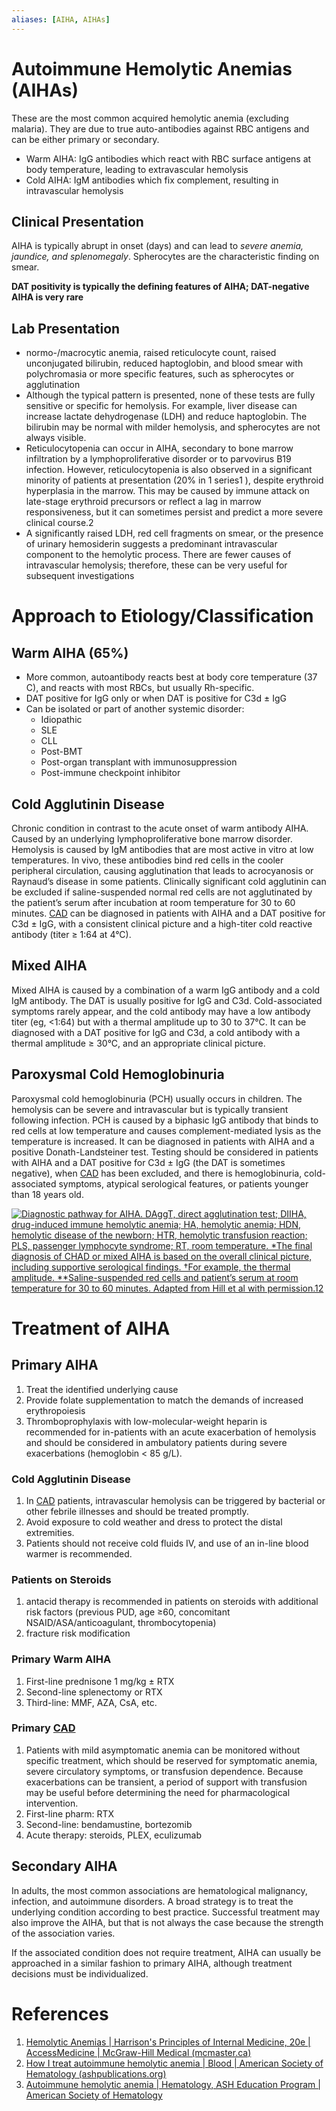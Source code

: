 ```yaml
---
aliases: [AIHA, AIHAs]
---
```

# Autoimmune Hemolytic Anemias (AIHAs)
These are the most common acquired hemolytic anemia (excluding malaria). They are due to true auto-antibodies against RBC antigens and can be either primary or secondary.

- Warm AIHA: IgG antibodies which react with RBC surface antigens at body temperature, leading to extravascular hemolysis
- Cold AIHA: IgM antibodies which fix complement, resulting in intravascular hemolysis

## Clinical Presentation
AIHA is typically abrupt in onset (days) and can lead to *severe anemia, jaundice, and splenomegaly*. Spherocytes are the characteristic finding on smear.

**DAT positivity is typically the defining features of AIHA; DAT-negative AIHA is very rare**

## Lab Presentation
- normo-/macrocytic anemia, raised reticulocyte count, raised unconjugated bilirubin, reduced haptoglobin, and blood smear with polychromasia or more specific features, such as spherocytes or agglutination
- Although the typical pattern is presented, none of these tests are fully sensitive or specific for hemolysis. For example, liver disease can increase lactate dehydrogenase (LDH) and reduce haptoglobin. The bilirubin may be normal with milder hemolysis, and spherocytes are not always visible.
- Reticulocytopenia can occur in AIHA, secondary to bone marrow infiltration by a lymphoproliferative disorder or to parvovirus B19 infection. However, reticulocytopenia is also observed in a significant minority of patients at presentation (20% in 1 series1 ), despite erythroid hyperplasia in the marrow. This may be caused by immune attack on late-stage erythroid precursors or reflect a lag in marrow responsiveness, but it can sometimes persist and predict a more severe clinical course.2
- A significantly raised LDH, red cell fragments on smear, or the presence of urinary hemosiderin suggests a predominant intravascular component to the hemolytic process. There are fewer causes of intravascular hemolysis; therefore, these can be very useful for subsequent investigations

# Approach to Etiology/Classification
## Warm AIHA (65%)
- More common, autoantibody reacts best at body core temperature (37 C), and reacts with most RBCs, but usually Rh-specific.
- DAT positive for IgG only or when DAT is positive for C3d ± IgG
- Can be isolated or part of another systemic disorder:
	- Idiopathic
	- SLE
	- CLL
	- Post-BMT
	- Post-organ transplant with immunosuppression
	- Post-immune checkpoint inhibitor

## Cold Agglutinin Disease
Chronic condition in contrast to the acute onset of warm antibody AIHA. Caused by an underlying lymphoproliferative bone marrow disorder. Hemolysis is caused by IgM antibodies that are most active in vitro at low temperatures. In vivo, these antibodies bind red cells in the cooler peripheral circulation, causing agglutination that leads to acrocyanosis or Raynaud’s disease in some patients. Clinically significant cold agglutinin can be excluded if saline-suspended normal red cells are not agglutinated by the patient’s serum after incubation at room temperature for 30 to 60 minutes. [CAD](../../Cardiology/Ischemic%20Heart%20Disease/Chronic%20Coronary%20Syndrome.md) can be diagnosed in patients with AIHA and a DAT positive for C3d ± IgG, with a consistent clinical picture and a high-titer cold reactive antibody (titer ≥ 1:64 at 4°C).

## Mixed AIHA
Mixed AIHA is caused by a combination of a warm IgG antibody and a cold IgM antibody. The DAT is usually positive for IgG and C3d. Cold-associated symptoms rarely appear, and the cold antibody may have a low antibody titer (eg, <1:64) but with a thermal amplitude up to 30 to 37°C. It can be diagnosed with a DAT positive for IgG and C3d, a cold antibody with a thermal amplitude ≥ 30°C, and an appropriate clinical picture.

## Paroxysmal Cold Hemoglobinuria
Paroxysmal cold hemoglobinuria (PCH) usually occurs in children. The hemolysis can be severe and intravascular but is typically transient following infection. PCH is caused by a biphasic IgG antibody that binds to red cells at low temperature and causes complement-mediated lysis as the temperature is increased. It can be diagnosed in patients with AIHA and a positive Donath-Landsteiner test. Testing should be considered in patients with AIHA and a DAT positive for C3d ± IgG (the DAT is sometimes negative), when [CAD](../../Cardiology/Ischemic%20Heart%20Disease/Chronic%20Coronary%20Syndrome.md) has been excluded, and there is hemoglobinuria, cold-associated symptoms, atypical serological features, or patients younger than 18 years old.

[![Diagnostic pathway for AIHA. DAggT, direct agglutination test; DIIHA, drug-induced immune hemolytic anemia; HA, hemolytic anemia; HDN, hemolytic disease of the newborn; HTR, hemolytic transfusion reaction; PLS, passenger lymphocyte syndrome; RT, room temperature. *The final diagnosis of CHAD or mixed AIHA is based on the overall clinical picture, including supportive serological findings. †For example, the thermal amplitude. **Saline-suspended red cells and patient’s serum at room temperature for 30 to 60 minutes. Adapted from Hill et al with permission.12](https://ash.silverchair-cdn.com/ash/content_public/journal/hematology/2018/1/10.1182_asheducation-2018.1.382/2/hem01853f2.png?Expires=1679190953&Signature=pv4EnkstaedPL9fFfxGix7bEQzSZuHnaU0IeoKhfyvF5cEnnJ7NHunVXYgq7UHwEnoVUwM8c6ThHRCsuX010cIcKqDMFyfFU9CuHb0gSCvmykxDgXQnDartlN2YdonzOpPKJ9oxgH~NUQKikmj3x2DuEdhapkAFFxHTESC2IEcwLtj-2jkLsXbT2KOMUQns-4vwo2yR7XOf-g~NWCqqm83VsS5MvJp52lI1LvQZJESUDpsG3junh-zpjBDMccXpSiBWnw71csyizGB7x5vQBa-dolAsUa7pGsN5KBIqPn1fNHqExavcyd9Znc4bRCDFRiAQM8-lOLXbETfROmCI5HA__&Key-Pair-Id=APKAIE5G5CRDK6RD3PGA)](https://ash.silverchair-cdn.com/ash/content_public/journal/hematology/2018/1/10.1182_asheducation-2018.1.382/2/hem01853f2.png?Expires=1679190953&Signature=pv4EnkstaedPL9fFfxGix7bEQzSZuHnaU0IeoKhfyvF5cEnnJ7NHunVXYgq7UHwEnoVUwM8c6ThHRCsuX010cIcKqDMFyfFU9CuHb0gSCvmykxDgXQnDartlN2YdonzOpPKJ9oxgH~NUQKikmj3x2DuEdhapkAFFxHTESC2IEcwLtj-2jkLsXbT2KOMUQns-4vwo2yR7XOf-g~NWCqqm83VsS5MvJp52lI1LvQZJESUDpsG3junh-zpjBDMccXpSiBWnw71csyizGB7x5vQBa-dolAsUa7pGsN5KBIqPn1fNHqExavcyd9Znc4bRCDFRiAQM8-lOLXbETfROmCI5HA__&Key-Pair-Id=APKAIE5G5CRDK6RD3PGA)

# Treatment of AIHA
## Primary AIHA
1. Treat the identified underlying cause
2. Provide folate supplementation to match the demands of increased erythropoiesis
3. Thromboprophylaxis with low-molecular-weight heparin is recommended for in-patients with an acute exacerbation of hemolysis and should be considered in ambulatory patients during severe exacerbations (hemoglobin < 85 g/L).

### Cold Agglutinin Disease
1. In [CAD](../../Cardiology/Ischemic%20Heart%20Disease/Chronic%20Coronary%20Syndrome.md) patients, intravascular hemolysis can be triggered by bacterial or other febrile illnesses and should be treated promptly.
2. Avoid exposure to cold weather and dress to protect the distal extremities.
3. Patients should not receive cold fluids IV, and use of an in-line blood warmer is recommended.

### Patients on Steroids
1. antacid therapy is recommended in patients on steroids with additional risk factors (previous PUD, age ≥60, concomitant NSAID/ASA/anticoagulant, thrombocytopenia)
2. fracture risk modification

### Primary Warm AIHA
1. First-line prednisone 1 mg/kg ± RTX
2. Second-line splenectomy or RTX
3. Third-line: MMF, AZA, CsA, etc.

### Primary [CAD](../../Cardiology/Ischemic%20Heart%20Disease/Chronic%20Coronary%20Syndrome.md)
1. Patients with mild asymptomatic anemia can be monitored without specific treatment, which should be reserved for symptomatic anemia, severe circulatory symptoms, or transfusion dependence. Because exacerbations can be transient, a period of support with transfusion may be useful before determining the need for pharmacological intervention.
2. First-line pharm: RTX
3. Second-line: bendamustine, bortezomib
4. Acute therapy: steroids, PLEX, eculizumab

## Secondary AIHA
In adults, the most common associations are hematological malignancy, infection, and autoimmune disorders. A broad strategy is to treat the underlying condition according to best practice. Successful treatment may also improve the AIHA, but that is not always the case because the strength of the association varies.

If the associated condition does not require treatment, AIHA can usually be approached in a similar fashion to primary AIHA, although treatment decisions must be individualized.

# References
1. [Hemolytic Anemias | Harrison's Principles of Internal Medicine, 20e | AccessMedicine | McGraw-Hill Medical (mcmaster.ca)](https://accessmedicine-mhmedical-com.libaccess.lib.mcmaster.ca/content.aspx?sectionid=192017418&bookid=2129#196889486)
2.  [How I treat autoimmune hemolytic anemia | Blood | American Society of Hematology (ashpublications.org)](https://ashpublications.org/blood/article/129/22/2971/36045/How-I-treat-autoimmune-hemolytic-anemia)
3. [Autoimmune hemolytic anemia | Hematology, ASH Education Program | American Society of Hematology](https://ashpublications.org/hematology/article/2018/1/382/277583/Autoimmune-hemolytic-anemia)